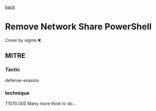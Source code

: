 [back](../index.md)
# Remove Network Share PowerShell
Cover by sigma :x: 
## MITRE
### Tactic
defense-evasion
### technique
T1070.005
Many more think to do...